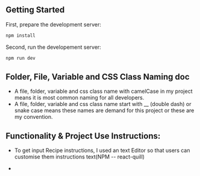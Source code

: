 ## Getting Started

First, prepare the development server:

```bash
npm install
```

Second, run the developement server:

```bash
npm run dev
```

## Folder, File, Variable and CSS Class Naming doc
* A file, folder, variable and css class name with camelCase in my project means it is most common naming for   all developers.
* A file, folder, variable and css class name start with __ (double dash) or snake case means these names are demand for this project or these are my convention.


## Functionality & Project Use Instructions:
* To get input Recipe instructions, I used an text Editor so that users can customise them instructions text(NPM -- react-quill)

* 